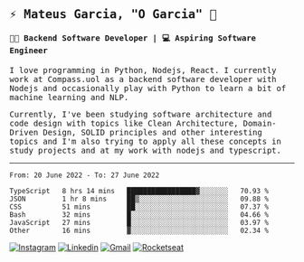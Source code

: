 
<samp>
  
## ⚡ Mateus Garcia, "O Garcia" :rocket: 
  

#### 👨‍💻 Backend Software Developer | 💻 Aspiring Software Engineer

  
I love programming in Python, Nodejs, React. I currently work at Compass.uol as a backend software developer with Nodejs and occasionally play with Python to learn a bit of machine learning and NLP.

  
Currently, I've been studying software architecture and code design with topics like Clean Architecture, Domain-Driven Design, SOLID principles and other interesting topics and I'm also trying to apply all these concepts in study projects and at my work with nodejs and typescript.

---

<!--START_SECTION:waka-->

```text
From: 20 June 2022 - To: 27 June 2022

TypeScript   8 hrs 14 mins   █████████████████▓░░░░░░░   70.93 %
JSON         1 hr 8 mins     ██▒░░░░░░░░░░░░░░░░░░░░░░   09.88 %
CSS          51 mins         ██░░░░░░░░░░░░░░░░░░░░░░░   07.37 %
Bash         32 mins         █░░░░░░░░░░░░░░░░░░░░░░░░   04.66 %
JavaScript   27 mins         █░░░░░░░░░░░░░░░░░░░░░░░░   03.97 %
Other        16 mins         ▓░░░░░░░░░░░░░░░░░░░░░░░░   02.34 %
```

<!--END_SECTION:waka-->
  
</samp>

[![Instagram](https://img.shields.io/badge/-Mateus%20Garcia-c080ff?style=flat-square&labelColor=c080ff&logo=instagram&logoColor=white&link=https://www.instagram.com/mpg.x)](https://www.instagram.com/mpg.x) 
[![Linkedin](https://img.shields.io/badge/-Mateus%20Garcia-c080ff?style=flat-square&logo=Linkedin&logoColor=white&link=https://www.linkedin.com/in/mpgxc)](https://www.linkedin.com/in/mpgxc) 
[![Gmail](https://img.shields.io/badge/-mpgx5.c@gmail.com-c080ff?style=flat-square&logo=Gmail&logoColor=white&link=mailto:diego.schell.f@gmail.com)](mailto:mpgx5.c@gmail.com)
[![Rocketseat](https://img.shields.io/badge/-Rocketseat%20Profile-c080ff?style=flat-square&labelColor=c080ff&logoColor=white&link=https://app.rocketseat.com.br/me/mpgxc)](https://app.rocketseat.com.br/me/mpgxc)
